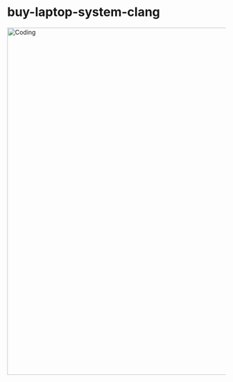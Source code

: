 # buy-laptop-system-clang

<img align="center" alt="Coding" width="800" src="https://media.discordapp.net/attachments/916650903866597416/1117913622224572626/image.png?width=757&height=459">
